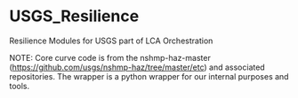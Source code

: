 # USGS_Resilience
Resilience Modules for USGS part of LCA Orchestration


NOTE: Core curve code is from the nshmp-haz-master (https://github.com/usgs/nshmp-haz/tree/master/etc) and associated repositories. The wrapper is a python wrapper for our internal purposes and tools.

